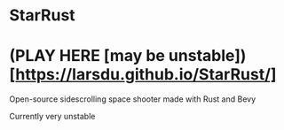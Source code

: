 # StarRust

# (PLAY HERE [may be unstable])[https://larsdu.github.io/StarRust/]

Open-source sidescrolling space shooter made with Rust and Bevy

Currently very unstable
